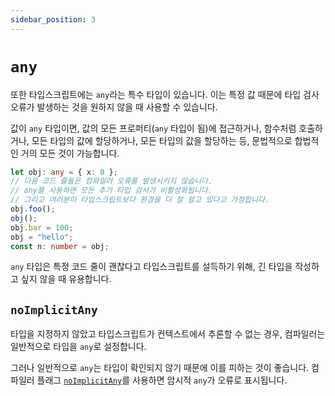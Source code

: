 ```yaml
---
sidebar_position: 3
---
```


# `any`

또한 타입스크립트에는 `any`라는 특수 타입이 있습니다. 이는 특정 값 때문에 타입 검사 오류가 발생하는 것을 원하지 않을 때 사용할 수 있습니다.

값이 `any` 타입이면, 값의 모든 프로퍼티(`any` 타입이 됨)에 접근하거나, 함수처럼 호출하거나, 모든 타입의 값에 할당하거나, 모든 타입의 값을 할당하는 등, 문법적으로 합법적인 거의 모든 것이 가능합니다.

```ts twoslash
let obj: any = { x: 0 };
// 다음 코드 줄들은 컴파일러 오류를 발생시키지 않습니다.
// any를 사용하면 모든 추가 타입 검사가 비활성화됩니다.
// 그리고 여러분이 타입스크립트보다 환경을 더 잘 알고 있다고 가정합니다.
obj.foo();
obj();
obj.bar = 100;
obj = "hello";
const n: number = obj;
```

`any` 타입은 특정 코드 줄이 괜찮다고 타입스크립트를 설득하기 위해, 긴 타입을 작성하고 싶지 않을 때 유용합니다.

## `noImplicitAny`

타입을 지정하지 않았고 타입스크립트가 컨텍스트에서 추론할 수 없는 경우, 컴파일러는 일반적으로 타입을 `any`로 설정합니다.

그러나 일반적으로 `any`는 타입이 확인되지 않기 때문에 이를 피하는 것이 좋습니다. 컴파일러 플래그 [`noImplicitAny`](https://www.typescriptlang.org/ko/tsconfig#noImplicitAny)를 사용하면 암시적 `any`가 오류로 표시됩니다.